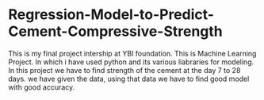 # Regression-Model-to-Predict-Cement-Compressive-Strength

 This is my final project intership at YBI foundation. This is Machine Learning Project.
 In which i have used python and its various liabraries for modeling.
        In this project we have to find strength of the cement at the day 7 to 28 days. we have given the data, using that data we have to find good model with good accuracy. 
